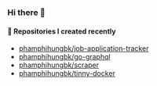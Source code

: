 ### Hi there 👋

#### 👷 Repositories I created recently


- [phamphihungbk/job-application-tracker](https://github.com/phamphihungbk/job-application-tracker)
- [phamphihungbk/go-graphql](https://github.com/phamphihungbk/go-graphql)
- [phamphihungbk/scraper](https://github.com/phamphihungbk/scraper)
- [phamphihungbk/tinny-docker](https://github.com/phamphihungbk/tinny-docker)
